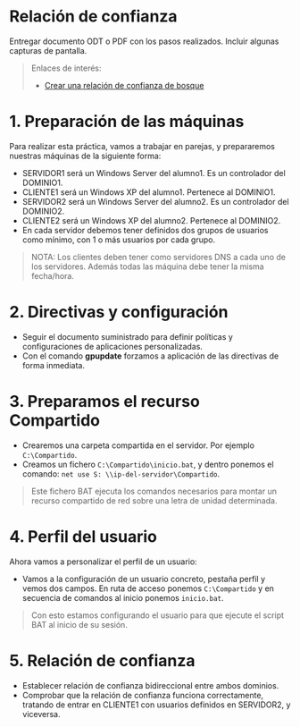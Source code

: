 

# Relación de confianza

Entregar documento ODT o PDF con los pasos realizados. Incluir algunas capturas de pantalla.

> Enlaces de interés:
>
> * [Crear una relación de confianza de bosque](https://www.microsoft.com/es-ES/download/details.aspx?id=53314)

# 1. Preparación de las máquinas

Para realizar esta práctica, vamos a trabajar en parejas,
y prepararemos nuestras máquinas de la siguiente forma:

* SERVIDOR1 será un Windows Server del alumno1. Es un controlador del DOMINIO1.
* CLIENTE1 será un Windows XP del alumno1. Pertenece al DOMINIO1.
* SERVIDOR2 será un Windows Server del alumno2. Es un controlador del DOMINIO2.
* CLIENTE2 será un Windows XP del alumno2. Pertenece al DOMINIO2.
* En cada servidor debemos tener definidos dos grupos de usuarios como mínimo, con 1 o más usuarios por cada grupo.

> NOTA: Los clientes deben tener como servidores DNS a cada uno de los servidores. Además todas las máquina debe tener la misma fecha/hora.

# 2. Directivas y configuración

* Seguir el documento suministrado para definir políticas y configuraciones de aplicaciones personalizadas.
* Con el comando **gpupdate** forzamos a aplicación de las directivas de forma inmediata.

# 3. Preparamos el recurso Compartido

* Crearemos una carpeta compartida en el servidor. Por ejemplo `C:\Compartido`.
* Creamos un fichero `C:\Compartido\inicio.bat`, y dentro ponemos el comando: `net use S: \\ip-del-servidor\Compartido`.

> Este fichero BAT ejecuta los comandos necesarios para montar un recurso compartido de red sobre una letra de unidad determinada.

# 4. Perfil del usuario

Ahora vamos a personalizar el perfil de un usuario:
* Vamos a la configuración de un usuario concreto, pestaña perfil y vemos dos campos. En ruta de acceso ponemos `C:\Compartido` y en secuencia de comandos al inicio ponemos `inicio.bat`.

> Con esto estamos configurando el usuario para que ejecute el script BAT al inicio de su sesión.

# 5. Relación de confianza

* Establecer relación de confianza bidireccional entre ambos dominios.
* Comprobar que la relación de confianza funciona correctamente, tratando de entrar en CLIENTE1 con usuarios definidos en SERVIDOR2, y viceversa.
